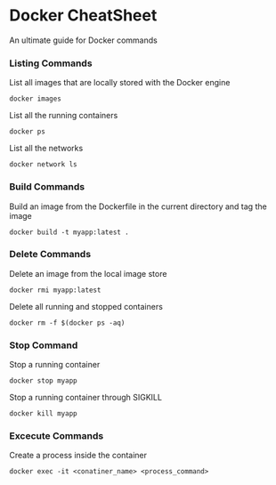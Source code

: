 # Docker CheatSheet
An ultimate guide for Docker commands

### Listing Commands
List all images that are locally stored with the Docker engine

```
docker images
```
List all the running containers

```
docker ps
```
List all the networks

```
docker network ls
```
### Build Commands
Build an image from the Dockerfile in the current directory and tag the image

```
docker build -t myapp:latest .
```
### Delete Commands
Delete an image from the local image store

```
docker rmi myapp:latest
```
Delete all running and stopped containers 

```
docker rm -f $(docker ps -aq)
```
### Stop Command
Stop a running container

```
docker stop myapp
```
Stop a running container through SIGKILL

```
docker kill myapp
```
### Excecute Commands
Create a process inside the container
```
docker exec -it <conatiner_name> <process_command>
```
